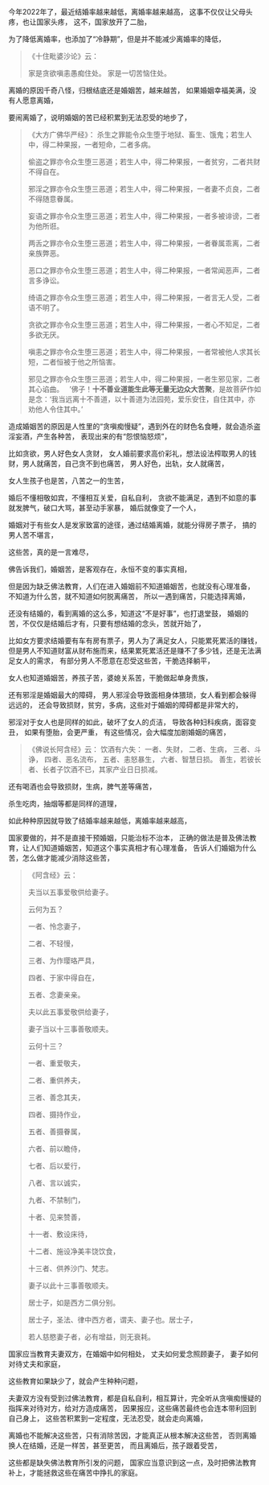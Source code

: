 今年2022年了，最近结婚率越来越低，离婚率越来越高，
这事不仅仅让父母头疼，也让国家头疼，
这不，国家放开了二胎，

为了降低离婚率，也添加了“冷静期”，但是并不能减少离婚率的降低，

> 《十住毗婆沙论》云：
> 
>  家是贪欲嗔恚愚痴住处。
> 家是一切苦恼住处。

离婚的原因千奇八怪，归根结底还是婚姻苦，越来越苦，
如果婚姻幸福美满，没有人愿意离婚，

要闹离婚了，说明婚姻的苦已经积累到无法忍受的地步了，

> 《大方广佛华严经》：
> 杀生之罪能令众生堕于地狱、畜生、饿鬼；若生人中，得二种果报，一者短命，二者多病。
> 
> 偷盗之罪亦令众生堕三恶道；若生人中，得二种果报，一者贫穷，二者共财不得自在。
> 
> 邪淫之罪亦令众生堕三恶道；若生人中，得二种果报，一者妻不贞良，二者不得随意眷属。
> 
> 妄语之罪亦令众生堕三恶道；若生人中，得二种果报，一者多被诽谤，二者为他所诳。
> 
> 两舌之罪亦令众生堕三恶道；若生人中，得二种果报，一者眷属乖离，二者亲族弊恶。
> 
> 恶口之罪亦令众生堕三恶道；若生人中，得二种果报，一者常闻恶声，二者言多诤讼。
> 
> 绮语之罪亦令众生堕三恶道；若生人中，得二种果报，一者言无人受，二者语不明了。
> 
> 贪欲之罪亦令众生堕三恶道；若生人中，得二种果报，一者心不知足，二者多欲无厌。
> 
> 嗔恚之罪亦令众生堕三恶道；若生人中，得二种果报，一者常被他人求其长短，二者恒被于他之所恼害。
> 
> 邪见之罪亦令众生堕三恶道；若生人中，得二种果报，一者生邪见家，二者其心谄曲。
> &nbsp;
> ’佛子！**十不善业道能生此等无量无边众大苦聚**，是故菩萨作如是念：‘我当远离十不善道，以十善道为法园苑，爱乐安住，自住其中，亦劝他人令住其中。’

造成婚姻苦的原因是人性里的“贪嗔痴慢疑”，遇到外在的财色名食睡，就会造杀盗淫妄酒，产生各种苦，
表现出来的有“怨恨恼怒烦”，

比如贪欲，男人好色女人贪财，
女人婚前要求高价彩礼，想法设法榨取男人的钱财，男人就痛苦，自己贪不到也痛苦，
男人好色，出轨，女人就痛苦，

女人生孩子也是苦，八苦之一的生苦，

婚后不懂相敬如宾，不懂相互关爱，自私自利，
贪欲不能满足，遇到不如意的事就发脾气，破口大骂，甚至动手家暴，
婚后就像变了一个人，

婚姻对于有些女人是发家致富的途径，通过结婚离婚，就能分得房子票子，
搞的男人苦不堪言，

这些苦，真的是一言难尽，

佛告诉我们，婚姻苦，是客观存在，永恒不变的事实真相，

但是因为缺乏佛法教育，人们在进入婚姻前不知道婚姻苦，也就没有心理准备，
不知道为什么苦，就不知道如何脱离痛苦，
所以一遇到痛苦，只能选择离婚，

还没有结婚的，看到离婚的这么多，知道这“不是好事”，也打退堂鼓，
婚姻的苦，不仅仅是结婚后才有，只要有想结婚的念头，苦就开始了，

比如女方要求结婚要有车有房有票子，男人为了满足女人，只能累死累活的赚钱，
但是男人不知道财富从财布施而来，结果累死累活还是赚不了多少钱，还是无法满足女人的需求，
有部分男人不愿意在忍受这些苦，干脆选择躺平，

女人也知道婚姻苦，养孩子苦，婆媳关系苦，干脆做起单身贵族，

还有邪淫是婚姻最大的障碍，
男人邪淫会导致面相身体猥琐，女人看到都会躲得远远的，
还会导致损财，贫穷，多病，这些对于婚姻的障碍都是非常大的，

邪淫对于女人也是同样的如此，破坏了女人的贞洁，
导致各种妇科疾病，面容变丑，
如果有堕胎，会更严重，
有这些情况，会大幅度加剧婚姻的痛苦， 

> 《佛说长阿含经》云：
>  饮酒有六失： 
> 一者、失财， 
> 二者、生病，
>  三者、斗诤， 
> 四者、恶名流布，
>  五者、恚怒暴生， 
> 六者、智慧日损。 
> 善生，若彼长者、长者子饮酒不已，其家产业日日损减。

还有喝酒也会导致损财，生病，脾气差等痛苦，

杀生吃肉，抽烟等都是同样的道理，

如此种种原因就导致了结婚率越来越低，离婚率越来越高，

国家要做的，并不是直接干预婚姻，只能治标不治本，
正确的做法是普及佛法教育，让人们知道婚姻苦，知道这个事实真相才有心理准备，
告诉人们婚姻为什么苦，怎么做才能减少消除这些苦，

> 《阿含经》云：
> 
> 夫当以五事爱敬供给妻子。
> 
> 云何为五？
> 
> 一者、怜念妻子，
> 
> 二者、不轻慢，
> 
> 三者、为作璎珞严具，
> 
> 四者、于家中得自在，
> 
> 五者、念妻亲亲。
> 
> 夫以此五事爱敬供给妻子，
> 
> 妻子当以十三事善敬顺夫。
> 
> 云何十三？
> 
> 一者、重爱敬夫，
> 
> 二者、重供养夫，
> 
> 三者、善念其夫，
> 
> 四者、摄持作业，
> 
> 五者、善摄眷属，
> 
> 六者、前以瞻侍，
> 
> 七者、后以爱行，
> 
> 八者、言以诚实，
> 
> 九者、不禁制门，
> 
> 十者、见来赞善，
> 
> 十一者、敷设床待，
> 
> 十二者、施设净美丰饶饮食，
> 
> 十三者、供养沙门、梵志。
> 
> 妻子以此十三事善敬顺夫。
> 
> 居士子，如是西方二俱分别。
> 
> 居士子，圣法、律中西方者，谓夫、妻子也。居士子，
> 
> 若人慈愍妻子者，必有增益，则无衰耗。

国家应当教育夫妻双方，在婚姻中如何相处，
丈夫如何爱念照顾妻子，
妻子如何对待丈夫和家庭，

这些教育如果缺少了，就会产生种种问题，

夫妻双方没有受到过佛法教育，都是自私自利，相互算计，完全听从贪嗔痴慢疑的指挥来对待对方，给对方造成痛苦，
因果报应，这些痛苦最终也会连本带利回到自己身上，
这些苦积累到一定程度，无法忍受，就会走向离婚，

离婚也不能解决这些苦，只有消除苦因，才能真正从根本解决这些苦，
否则离婚换人在结婚，还是一样苦，甚至更苦，
而且离婚后，孩子跟着受苦，

这些都是缺失佛法教育所引发的问题，
国家应当意识到这一点，及时把佛法教育补上，才能拯救这些在痛苦中挣扎的家庭。









